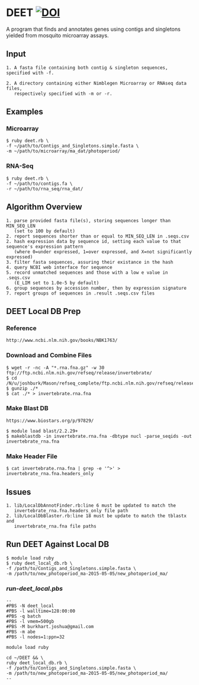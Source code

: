 DEET [![DOI](https://zenodo.org/badge/19044/joshuaburkhart/DEET.svg)](https://zenodo.org/badge/latestdoi/19044/joshuaburkhart/DEET)
====

A program that finds and annotates genes using contigs and singletons yielded from mosquito microarray assays.

## Input
    1. A fasta file containing both contig & singleton sequences, specified with -f.

    2. A directory containing either Nimblegen Microarray or RNAseq data files,  
       respectively specified with -m or -r.

## Examples
### Microarray
    $ ruby deet.rb \
    -f ~/path/to/Contigs_and_Singletons.simple.fasta \
    -m ~/path/to/microarray/ma_dat/photoperiod/
### RNA-Seq
    $ ruby deet.rb \
    -f ~/path/to/contigs.fa \
    -r ~/path/to/rna_seq/rna_dat/

## Algorithm Overview
    1. parse provided fasta file(s), storing sequences longer than MIN_SEQ_LEN 
       (set to 100 by default)
    2. report sequences shorter than or equal to MIN_SEQ_LEN in .seqs.csv
    2. hash expression data by sequence id, setting each value to that sequence's expression pattern 
       (where 0=under expressed, 1=over expressed, and X=not significantly expressed)
    3. filter fasta sequences, assuring their existance in the hash
    4. query NCBI web interface for sequence
    5. record unmatched sequences and those with a low e value in .seqs.csv 
       (E_LIM set to 1.0e-5 by default)
    6. group sequences by accession number, then by expression signature
    7. report groups of sequences in .result .seqs.csv files

## DEET Local DB Prep
### Reference
    http://www.ncbi.nlm.nih.gov/books/NBK1763/

### Download and Combine Files
    $ wget -r -nc -A "*.rna.fna.gz" -w 30 ftp://ftp.ncbi.nlm.nih.gov/refseq/release/invertebrate/
    $ cd /N/u/joshburk/Mason/refseq_complete/ftp.ncbi.nlm.nih.gov/refseq/release/invertebrate
    $ gunzip ./*
    $ cat ./* > invertebrate.rna.fna
    
### Make Blast DB
    https://www.biostars.org/p/97829/

    $ module load blast/2.2.29+
    $ makeblastdb -in invertebrate.rna.fna -dbtype nucl -parse_seqids -out invertebrate_rna.fna

### Make Header File
    $ cat invertebrate.rna.fna | grep -e '^>' > invertebrate_rna.fna.headers_only

## Issues
    1. lib/LocalDbAnnotFinder.rb:line 6 must be updated to match the 
       invertebrate_rna.fna.headers_only file path
    2. lib/LocalDbBlaster.rb:line 18 must be update to match the tblastx and 
       invertebrate_rna.fna file paths

## Run DEET Against Local DB
    $ module load ruby
    $ ruby deet_local_db.rb \
    -f /path/to/Contigs_and_Singletons.simple.fasta \
    -m /path/to/new_photoperiod_ma-2015-05-05/new_photoperiod_ma/

### *run-deet_local.pbs*
    --
    #PBS -N deet_local
    #PBS -l walltime=128:00:00
    #PBS -q batch
    #PBS -l vmem=500gb
    #PBS -M burkhart.joshua@gmail.com
    #PBS -m abe
    #PBS -l nodes=1:ppn=32

    module load ruby

    cd ~/DEET && \
    ruby deet_local_db.rb \
    -f /path/to/Contigs_and_Singletons.simple.fasta \
    -m /path/to/new_photoperiod_ma-2015-05-05/new_photoperiod_ma/
    --
